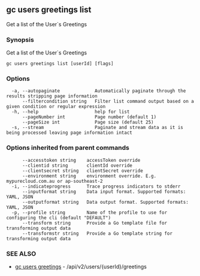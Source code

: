 ## gc users greetings list

Get a list of the User`s Greetings

### Synopsis

Get a list of the User`s Greetings

```
gc users greetings list [userId] [flags]
```

### Options

```
  -a, --autopaginate             Automatically paginate through the results stripping page information
      --filtercondition string   Filter list command output based on a given condition or regular expression
  -h, --help                     help for list
      --pageNumber int           Page number (default 1)
      --pageSize int             Page size (default 25)
  -s, --stream                   Paginate and stream data as it is being processed leaving page information intact
```

### Options inherited from parent commands

```
      --accesstoken string    accessToken override
      --clientid string       clientId override
      --clientsecret string   clientSecret override
      --environment string    environment override. E.g. mypurecloud.com.au or ap-southeast-2
  -i, --indicateprogress      Trace progress indicators to stderr
      --inputformat string    Data input format. Supported formats: YAML, JSON
      --outputformat string   Data output format. Supported formats: YAML, JSON
  -p, --profile string        Name of the profile to use for configuring the cli (default "DEFAULT")
      --transform string      Provide a Go template file for transforming output data
      --transformstr string   Provide a Go template string for transforming output data
```

### SEE ALSO

* [gc users greetings](gc_users_greetings.html)	 - /api/v2/users/{userId}/greetings


